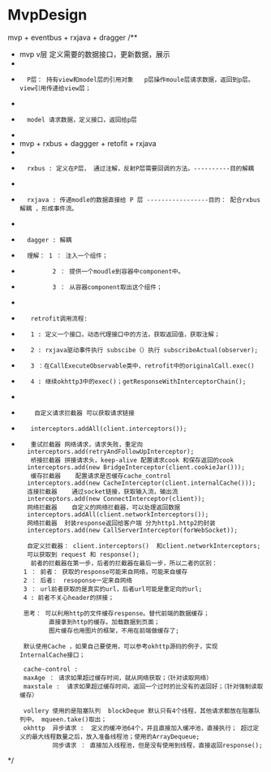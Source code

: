 # MvpDesign
mvp + eventbus + rxjava + dragger
/**
 *   mvp  v层 定义需要的数据接口，更新数据，展示
 *
 *       P层： 持有view和model层的引用对象   p层操作moule层请求数据，返回到p层。 view引用传递给view层；
 *
 *       model 请求数据，定义接口，返回给p层
 *
 *  mvp + rxbus + daggger  + retofit + rxjava
 *
 *       rxbus : 定义在P层， 通过注解，反射P层需要回调的方法。----------目的解耦
 *
 *       rxjava : 传递modle的数据直接给 P 层 -----------------目的： 配合rxbus解耦 ，形成事件流。
 *
 *       dagger : 解耦
 *       理解： 1 ： 注入一个组件；
 *              2 ： 提供一个moudle到容器中component中。
 *              3 ： 从容器component取出这个组件；
 *
 *        retrofit调用流程:
 *        1 : 定义一个接口，动态代理接口中的方法，获取返回值，获取注解；
 *        2 : rxjava驱动事件执行 subscibe（）执行 subscribeActual(observer);
 *        3 ：在CallExecuteObservable类中，retrofit中的originalCall.exec()
 *        4 : 继续okhttp3中的exec()；getResponseWithInterceptorChain();
 *
 *         自定义请求拦截器 可以获取请求链接
 *        interceptors.addAll(client.interceptors());
 *        重试拦截器 网络请求，请求失败，重定向
         interceptors.add(retryAndFollowUpInterceptor);
          桥接拦截器 拼接请求头，keep-alive 配置请求cook 和保存返回的cook
         interceptors.add(new BridgeInterceptor(client.cookieJar()));
          缓存拦截器    配置请求是否缓存cache_control
         interceptors.add(new CacheInterceptor(client.internalCache()));
         连接拦截器    通过socket链接，获取输入流，输出流
         interceptors.add(new ConnectInterceptor(client));
         网络拦截器    自定义的网络拦截器，可以处理返回数据
         interceptors.addAll(client.networkInterceptors());
         网络拦截器  封装response返回给客户端 分为http1.http2的封装
         interceptors.add(new CallServerInterceptor(forWebSocket));

         自定义拦截器： client.interceptors()  和client.networkInterceptors;
         可以获取到 request 和 response();
          前者的拦截器在第一步，后者的拦截器在最后一步，所以二者的区别：
        1 ： 前者： 获取的response可能来自网络，可能来自缓存
        2 ： 后者:  resoponse一定来自网络
        3 ： url前者获取的是真实的url，后者url可能是重定向的url;
        4 : 前者不关心header的拼接；

        思考： 可以利用http的文件缓存response。替代前端的数据缓存；
               直接拿到http的缓存。加载数据到页面；
               图片缓存也用图片的框架，不用在前端做缓存了;

        默认使用Cache ，如果自己要使用，可以参考okhttp源码的例子，实现InternalCache接口；

        cache-control :
        maxAge ： 请求如果超过缓存时间，就从网络获取；（针对读取网络）
        maxstale :  请求如果超过缓存时间，返回一个过时的比没有的返回好；（针对强制读取缓存）

        vollery 使用的是阻塞队列  blockDeque 默认只有4个线程，其他请求都放在阻塞队列中。 mqueen.take()取出；
        okhttp  异步请求 :  定义的缓冲池64个，并且直接加入缓冲池，直接执行； 超过定义的最大线程数量之后，放入准备线程池；使用的ArrayDequeue;
                同步请求 ： 直接加入线程池，但是没有使用到线程，直接返回response();

 */
